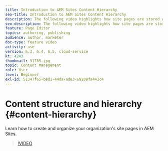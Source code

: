 ```yaml
---
title: Introduction to AEM Sites Content Hierarchy
seo-title: Introduction to AEM Sites Content Hierarchy
description: The following video highlights how site pages are stored within AEM for your organization.
seo-description: The following video highlights how site pages are stored within AEM for your organization.
feature: Page Editor
topics: authoring, publishing
audience: author, marketer
doc-type: feature video
activity: use
version: 6.3, 6.4, 6.5, cloud-service
kt: 4243
thumbnail: 31785.jpg
topic: Content Management
role: User
level: Beginner
exl-id: 51347f65-bed1-44da-ade3-69209fa443c4
---
```

# Content structure and hierarchy {#content-hierarchy}

Learn how to create and organize your organization's site pages in AEM Sites.

>[!VIDEO](https://video.tv.adobe.com/v/31785?quality=12&learn=on)
